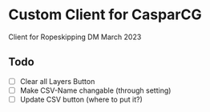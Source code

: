 # Custom Client for CasparCG

Client for Ropeskipping DM March 2023

## Todo

- [ ] Clear all Layers Button
- [ ] Make CSV-Name changable (through setting)
- [ ] Update CSV button (where to put it?)
